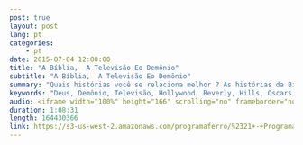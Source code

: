 ```yaml
---
post: true
layout: post
lang: pt
categories:
    - pt    
date: 2015-07-04 12:00:00
title: "A Bíblia,  A Televisão Eo Demônio"
subtitle: "A Bíblia,  A Televisão Eo Demônio"
summary: "Quais histórias você se relaciona melhor ? As histórias da Bíblia,  inspiradas pelo Espírito de Deus ... ou as histórias de Hollywood,  inspiradas por demônios? Junte-se a nós ao examinarmos as provas da inspiração das Escrituras,  bem como a prova para a inspiração demoníaca por trás dos atores mais famosos da indústria do cinema."
keywords: "Deus, Demônio, Televisão, Hollywood, Beverly, Hills, Oscars, Golden, Globes, Denzel, Washington, Bruja, Brad, Pitt, Robin, Williams, Halle, Berry, Vin, Diesel, TV, Paul, Walker, Fast, Furious, Oprah, Sandra, Bullock, Johnny, Depp, Robert, Deniro, Gangster, Snoop, Steven, Speilberg, Star, Wars, Avatar, Jurassic, Park, satânico, satã, elite, demônios, possesso, filme, filme, ator, atriz, evolução, Bíblia, Cristão, iron, radio, ProgramaFerro, biblia, noticia, vivo, Florianopolis, brasil, estudo, ajuda, Escrituras, Deus, fé, Sara, Espiritu, Jesus, coração, rede, Senhor, radio, sabado, rocha, evangelho, hinos, igreja, notícia, eventos, atual, História, AntiCristo, Cristo, Escrituras, Messias, Rei, Antigo, Judaísmo, Templo, Jesus, amor, Misterio, Profetico, Jejum, cristãos, Discípulos, Morte, Facebook, Controvérsia, Pacto, Expiação, Sangue, Substituto, Templo, Jesus, Judeus, Fariseus, Hebraico, Escrituras, Profecia, Tribulação, Judaísmo, Calendários, Primeiro, Vinda, Segundo, Escrituras, Messias, Rei, Antigo, Culturas, Bíblia, História, AntiCristo, Cristo, Mundo, Revelação, Caos, bíblico, nova, era, mundo, manuscritos, besta, gnóstico, gnosticismo, futuro, profecia, profeta, satã, demônios, podcast, católico, guerras, fim, dos, tempos, apocalipse, Oriente, Médio, página, Culturas, Programa, Ferro, casa"
audio: <iframe width="100%" height="166" scrolling="no" frameborder="no" src="https://w.soundcloud.com/player/?url=https%3A//api.soundcloud.com/tracks/213002143&amp;color=ff5500&amp;auto_play=false&amp;hide_related=false&amp;show_comments=true&amp;show_user=true&amp;show_reposts=false"></iframe>
duration: 1:08:31
length: 164430366
link: https://s3-us-west-2.amazonaws.com/programaferro/%2321+-+Programa+Ferro+04072015.mp3
---
```

